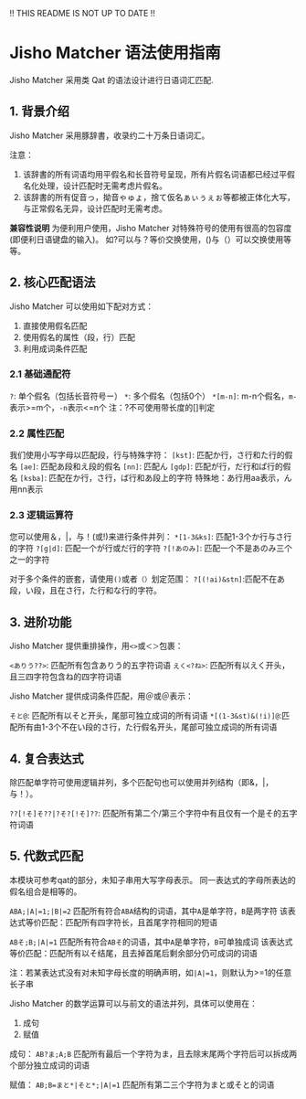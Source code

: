 !! THIS README IS NOT UP TO DATE !!

# Jisho Matcher 语法使用指南

Jisho Matcher 采用类 Qat 的语法设计进行日语词汇匹配.

## 1. 背景介绍

Jisho Matcher 采用豚辞書，收录约二十万条日语词汇。

注意：

1. 该辞書的所有词语均用平假名和长音符号呈现，所有片假名词语都已经过平假名化处理，设计匹配时无需考虑片假名。
2. 该辞書的所有促音っ，拗音ゃゅょ，捨て仮名ぁぃぅぇぉ等都被正体化大写，与正常假名无异，设计匹配时无需考虑。

**兼容性说明**
为便利用户使用，Jisho Matcher 对特殊符号的使用有很高的包容度 (即便利日语键盘的输入)。
如?可以与？等价交换使用，()与（）可以交换使用等等。

## 2. 核心匹配语法

Jisho Matcher 可以使用如下配对方式：

1. 直接使用假名匹配
2. 使用假名的属性（段，行）匹配
3. 利用成词条件匹配

### 2.1 基础通配符

`?`: 单个假名（包括长音符号ー）
`*`: 多个假名（包括0个）
`*[m-n]`:  m-n个假名，`m-`表示>=m个，`-n`表示<=n个
注：?不可使用带长度的[]判定

### 2.2 属性匹配

我们使用小写字母以匹配段，行与特殊字符：
`[kst]`: 匹配か行，さ行和た行的假名
`[ae]`: 匹配あ段和え段的假名
`[nn]`: 匹配ん
`[gdp]`: 匹配が行，だ行和ぱ行的假名
`[ksba]`: 匹配在か行，さ行，ば行和あ段上的字符
特殊地：あ行用aa表示，ん用nn表示

### 2.3 逻辑运算符

您可以使用＆，|，与！(或!)来进行条件并列：
`*[1-3&ks]`: 匹配1-3个か行与さ行的字符
`?[g|d]`: 匹配一个が行或だ行的字符
`?[!あのみ]`: 匹配一个不是あのみ三个之一的字符

对于多个条件的嵌套，请使用`()`或者`（）`划定范围：
`?[(!ai)&stn]`:匹配不在あ段，い段，且在さ行，た行和な行的字符。

## 3. 进阶功能

Jisho Matcher 提供重排操作，用`<>`或`＜＞`包裹：

`<ありう??>`: 匹配所有包含ありう的五字符词语
`えく<?ね>`: 匹配所有以えく开头，且三四字符包含ね的四字符词语

Jisho Matcher 提供成词条件匹配，用＠或＠表示：

`そと@`: 匹配所有以そと开头，尾部可独立成词的所有词语
`*[(1-3&st)&(!i)]@`:匹配所有由1-3个不在い段的さ行，た行假名开头，尾部可独立成词的所有词语

## 4. 复合表达式

除匹配单字符可使用逻辑并列，多个匹配句也可以使用并列结构（即&，|，与！）。

`??[!そ]そ??|?そ?[!そ]??`: 匹配所有第二个/第三个字符中有且仅有一个是そ的五字符词语

## 5. 代数式匹配

本模块可参考qat的部分，未知子串用大写字母表示。
同一表达式的字母所表达的假名组合是相等的。

`ABA;|A|=1;|B|=2`
	匹配所有符合`ABA`结构的词语，其中`A`是单字符，`B`是两字符
	该表达式等价匹配：匹配所有四字符长，且首尾字符相同的短语

`ABそ;B;|A|=1`
	匹配所有符合`ABそ`的词语，其中`A`是单字符，`B`可单独成词
	该表达式等价匹配：匹配所有以そ结尾，且去掉首尾后剩余部分仍可成词的词语

注：若某表达式没有对未知字母长度的明确声明，如`|A|=1`，则默认为>=1的任意长子串

Jisho Matcher 的数学运算可以与前文的语法并列，具体可以使用在：

1. 成句
2. 赋值

成句：
`AB?ま;A;B`
	匹配所有最后一个字符为ま，且去除末尾两个字符后可以拆成两个部分独立成词的词语

赋值：
`AB;B=まと*|そと*;|A|=1`
	匹配所有第二三个字符为まと或そと的词语




